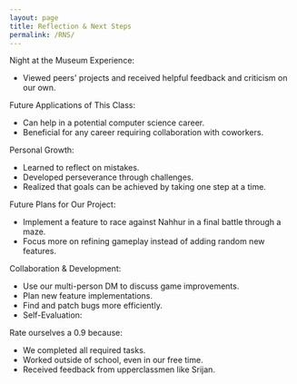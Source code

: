 ```yaml
---
layout: page
title: Reflection & Next Steps
permalink: /RNS/
---
```

Night at the Museum Experience:

- Viewed peers' projects and received helpful feedback and criticism on our own.

Future Applications of This Class:

- Can help in a potential computer science career.
- Beneficial for any career requiring collaboration with coworkers.

Personal Growth:

- Learned to reflect on mistakes.
- Developed perseverance through challenges.
- Realized that goals can be achieved by taking one step at a time.

Future Plans for Our Project:

- Implement a feature to race against Nahhur in a final battle through a maze.
- Focus more on refining gameplay instead of adding random new features.

Collaboration & Development:

- Use our multi-person DM to discuss game improvements.
- Plan new feature implementations.
- Find and patch bugs more efficiently.
- Self-Evaluation:

Rate ourselves a 0.9 because:

- We completed all required tasks.
- Worked outside of school, even in our free time.
- Received feedback from upperclassmen like Srijan.